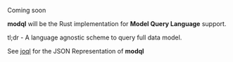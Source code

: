 Coming soon

**modql** will be the Rust implementation for **Model Query Language** support. 

tl;dr - A language agnostic scheme to query full data model. 

See [joql](http://joql.org) for the JSON Representation of **modql**